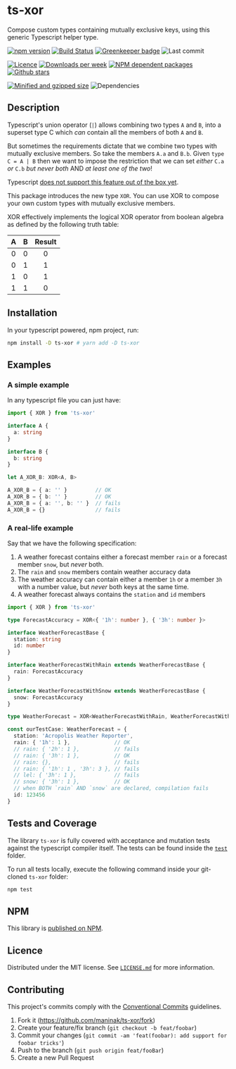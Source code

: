 
# ts-xor

Compose custom types containing mutually exclusive keys, using this generic Typescript helper type.

[![npm version](https://badge.fury.io/js/ts-xor.svg)](https://badge.fury.io/js/ts-xor)
[![Build Status](https://travis-ci.org/maninak/ts-xor.svg?branch=master)](https://travis-ci.org/maninak/ts-xor)
[![Greenkeeper badge](https://badges.greenkeeper.io/maninak/ts-xor.svg)](https://greenkeeper.io/)
![Last commit](https://badgen.net/github/last-commit/maninak/ts-xor)

[![Licence](https://badgen.net/badge/license/MIT/blue)](LICENCE.md)
[![Downloads per week](https://badgen.net/npm/dw/ts-xor?color=blue)](https://npm-stat.com/charts.html?package=ts-xor&from=2019-02-22)
[![NPM dependent packages](https://badgen.net/npm/dependents/ts-xor?color=blue)](https://www.npmjs.com/browse/depended/ts-xor)
[![Github stars](https://badgen.net/github/stars/maninak/ts-xor)](https://github.com/maninak/ts-xor/stargazers)

[![Minified and gzipped size](https://badgen.net/bundlephobia/minzip/ts-xor?color=orange)](https://bundlephobia.com/result?p=ts-xor)
![Dependencies](https://badgen.net/david/dep/maninak/ts-xor?color=orange)


## Description

Typescript's union operator (`|`) allows combining two types `A` and `B`, into a superset type C which _can_ contain all the members of both `A` and `B`.

But sometimes the requirements dictate that we combine two types with mutually exclusive members. So take the members `A.a` and `B.b`. Given `type C = A | B` then we want to impose the restriction that we can set _either_ `C.a` _or_ `C.b` _but never both_ AND _at least one of the two_!

Typescript [does not support this feature out of the box yet](https://github.com/Microsoft/TypeScript/issues/6579).

This package introduces the new type `XOR`. You can use XOR to compose your own custom types with mutually exclusive members.

XOR effectively implements the logical XOR operator from boolean algebra as defined by the following truth table:

| A | B | Result |
| :-: | :-: | :-: |
| 0 | 0 | 0 |
| 0 | 1 | 1 |
| 1 | 0 | 1 |
| 1 | 1 | 0 |

## Installation

In your typescript powered, npm project, run:

```sh
npm install -D ts-xor # yarn add -D ts-xor
```

## Examples

### A simple example

In any typescript file you can just have:

```typescript
import { XOR } from 'ts-xor'

interface A {
  a: string
}

interface B {
  b: string
}

let A_XOR_B: XOR<A, B>

A_XOR_B = { a: '' }         // OK
A_XOR_B = { b: '' }         // OK
A_XOR_B = { a: '', b: '' }  // fails
A_XOR_B = {}                // fails
```

### A real-life example

Say that we have the following specification:

1. A weather forecast contains either a forecast member `rain` or a forecast member `snow`, but _never_ both.
2. The `rain` and `snow` members contain weather accuracy data
3. The weather accuracy can contain either a member `1h` or a member `3h` with a number value, but _never_ both keys at the same time.
4. A weather forecast always contains the `station` and `id` members

```typescript
import { XOR } from 'ts-xor'

type ForecastAccuracy = XOR<{ '1h': number }, { '3h': number }>

interface WeatherForecastBase {
  station: string
  id: number
}

interface WeatherForecastWithRain extends WeatherForecastBase {
  rain: ForecastAccuracy
}

interface WeatherForecastWithSnow extends WeatherForecastBase {
  snow: ForecastAccuracy
}

type WeatherForecast = XOR<WeatherForecastWithRain, WeatherForecastWithSnow>

const ourTestCase: WeatherForecast = {
  station: 'Acropolis Weather Reporter',
  rain: { '1h': 1 },              // OK
  // rain: { '2h': 1 },           // fails
  // rain: { '3h': 1 },           // OK
  // rain: {},                    // fails
  // rain: { '1h': 1 , '3h': 3 }, // fails
  // lel: { '3h': 1 },            // fails
  // snow: { '3h': 1 },           // OK
  // when BOTH `rain` AND `snow` are declared, compilation fails
  id: 123456
}
```

## Tests and Coverage

The library `ts-xor` is fully covered with acceptance and mutation tests against the typescript compiler itself. The tests can be found inside the [`test`](https://github.com/maninak/ts-xor/tree/master/test) folder.

To run all tests locally, execute the following command inside your git-cloned `ts-xor` folder:

```sh
npm test
```

## NPM

This library is [published on NPM](https://www.npmjs.com/package/ts-xor).

## Licence

Distributed under the MIT license. See [`LICENSE.md`](./LICENCE.md) for more information.

## Contributing

This project's commits comply with the [Conventional Commits](https://www.conventionalcommits.org/) guidelines.

1. Fork it (<https://github.com/maninak/ts-xor/fork>)
2. Create your feature/fix branch (`git checkout -b feat/foobar`)
3. Commit your changes (`git commit -am 'feat(foobar): add support for foobar tricks'`)
4. Push to the branch (`git push origin feat/fooBar`)
5. Create a new Pull Request
